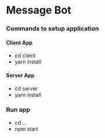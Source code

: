 # Message Bot
### Commands to setup application

#### Client App
* cd client
* yarn install

#### Server App
* cd server
* yarn install

### Run app
* cd ..
* npm start
